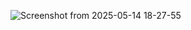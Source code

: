 ![Screenshot from 2025-05-14 18-27-55](https://github.com/user-attachments/assets/8be38a6a-de07-49ae-9a75-fcb6da8548e7)
